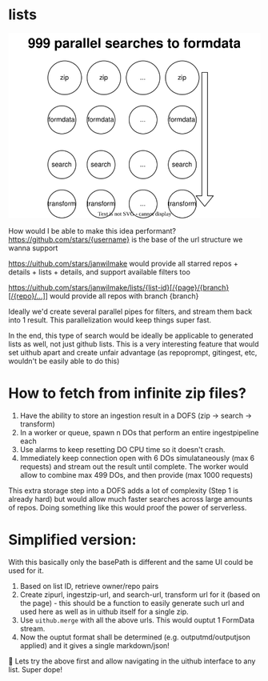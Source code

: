 # lists

![](ingestlist.drawio.svg)

How would I be able to make this idea performant?
https://github.com/stars/{username} is the base of the url structure we wanna support

https://uithub.com/stars/janwilmake would provide all starred repos + details + lists + details, and support available filters too

https://uithub.com/stars/janwilmake/lists/{list-id}[/{page}/{branch}[/{repo}/...]] would provide all repos with branch {branch}

Ideally we'd create several parallel pipes for filters, and stream them back into 1 result. This parallelization would keep things super fast.

In the end, this type of search would be ideally be applicable to generated lists as well, not just github lists. This is a very interesting feature that would set uithub apart and create unfair advantage (as repoprompt, gitingest, etc, wouldn't be easily able to do this)

# How to fetch from infinite zip files?

1. Have the ability to store an ingestion result in a DOFS (zip -> search -> transform)
2. In a worker or queue, spawn n DOs that perform an entire ingestpipeline each
3. Use alarms to keep resetting DO CPU time so it doesn't crash.
4. Immediately keep connection open with 6 DOs simulataneously (max 6 requests) and stream out the result until complete. The worker would allow to combine max 499 DOs, and then provide (max 1000 requests)

This extra storage step into a DOFS adds a lot of complexity (Step 1 is already hard) but would allow much faster searches across large amounts of repos. Doing something like this would proof the power of serverless.

# Simplified version:

With this basically only the basePath is different and the same UI could be used for it.

1. Based on list ID, retrieve owner/repo pairs
2. Create zipurl, ingestzip-url, and search-url, transform url for it (based on the page) - this should be a function to easily generate such url and used here as well as in uithub itself for a single zip.
3. Use `uithub.merge` with all the above urls. This would ouptut 1 FormData stream.
4. Now the ouptut format shall be determined (e.g. outputmd/outputjson applied) and it gives a single markdown/json!

🤔 Lets try the above first and allow navigating in the uithub interface to any list. Super dope!
